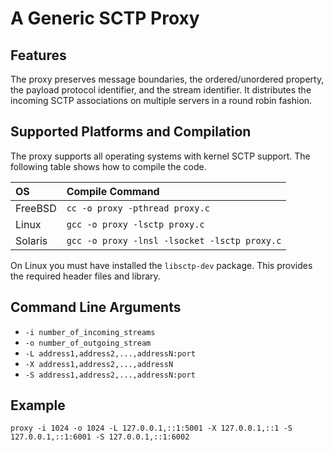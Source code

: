 # A Generic SCTP Proxy 

## Features
The proxy preserves message boundaries, the ordered/unordered property, the payload protocol identifier, and the stream identifier.
It distributes the incoming SCTP associations on multiple servers in a round robin fashion.

## Supported Platforms and Compilation
The proxy supports all operating systems with kernel SCTP support.
The following table shows how to compile the code.

|OS      | Compile Command                            |
|:-------|:-------------------------------------------|
|FreeBSD |`cc -o proxy -pthread proxy.c`              |
|Linux   |`gcc -o proxy -lsctp proxy.c`               |
|Solaris |`gcc -o proxy -lnsl -lsocket -lsctp proxy.c`|

On Linux you must have installed the `libsctp-dev` package.
This provides the required header files and library.

## Command Line Arguments

* `-i number_of_incoming_streams`
* `-o number_of_outgoing_stream`
* `-L address1,address2,...,addressN:port`
* `-X address1,address2,...,addressN`
* `-S address1,address2,...,addressN:port`

## Example
```
proxy -i 1024 -o 1024 -L 127.0.0.1,::1:5001 -X 127.0.0.1,::1 -S 127.0.0.1,::1:6001 -S 127.0.0.1,::1:6002
```
